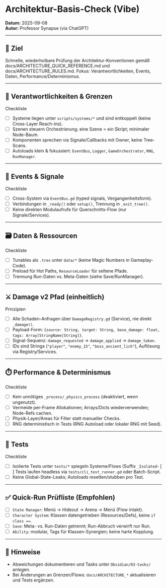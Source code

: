 # Architektur-Basis-Check (Vibe)

**Datum:** 2025-09-08  
**Autor:** Professor Synapse (via ChatGPT)

---

## 🎯 Ziel
Schnelle, wiederholbare Prüfung der Architektur-Konventionen gemäß docs/ARCHITECTURE_QUICK_REFERENCE.md und docs/ARCHITECTURE_RULES.md. Fokus: Verantwortlichkeiten, Events, Daten, Performance/Determinismus.

---

## 🧩 Verantwortlichkeiten & Grenzen
Checkliste
- [ ] Systeme liegen unter `scripts/systems/*` und sind entkoppelt (keine Cross-Layer Reach-ins).
- [ ] Szenen steuern Orchestrierung; eine Szene = ein Skript; minimaler Node-Baum.
- [ ] Komponenten sprechen via Signale/Callbacks mit Owner, keine Tree-Scans.
- [ ] Autoloads klein & fokussiert: `EventBus`, `Logger`, `GameOrchestrator`, `RNG`, `RunManager`.

---

## 🔔 Events & Signale
Checkliste
- [ ] Cross-System via `EventBus.gd` (typed signals, Vergangenheitsform).
- [ ] Verbindungen in `_ready()` oder `setup()`, Trennung in `_exit_tree()`.
- [ ] Keine direkten Modulaufrufe für Querschnitts-Flow (nur Signale/Services).

---

## 🗃️ Daten & Ressourcen
Checkliste
- [ ] Tunables als `.tres` unter `data/*` (keine Magic Numbers in Gameplay-Code).
- [ ] Preload für Hot Paths, `ResourceLoader` für seltene Pfade.
- [ ] Trennung Run-Daten vs. Meta-Daten (siehe Save/RunManager).

---

## ⚔️ Damage v2 Pfad (einheitlich)
Prinzipien
- [ ] Alle Schaden-Anfragen über `DamageRegistry.gd` (Service), nie direkt `_damage()`.
- [ ] Payload-Form: `{source: String, target: String, base_damage: float, tags: Array[StringName|String]}`.
- [ ] Signal-Sequenz: `damage_requested` → `damage_applied` → `damage_taken`.
- [ ] IDs sind Strings (`"player"`, `"enemy_15"`, `"boss_ancient_lich"`), Auflösung via Registry/Services.

---

## ⏱️ Performance & Determinismus
Checkliste
- [ ] Kein unnötiges `_process/_physics_process` (deaktiviert, wenn ungenutzt).
- [ ] Vermeide per-Frame Allokationen; Arrays/Dicts wiederverwenden; Node-Refs cachen.
- [ ] Physik-Layer/Areas für Filter statt manueller Checks.
- [ ] RNG deterministisch in Tests (RNG Autoload oder lokaler RNG mit Seed).

---

## 🧪 Tests
Checkliste
- [ ] Isolierte Tests unter `tests/*` spiegeln Systeme/Flows (Suffix `_Isolated`- [ ] Tests laufen headless via `tests/cli_test_runner.gd` oder Batch-Script.
- [ ] Keine Global-State-Leaks; Autoloads resetten/stubben pro Test.

---

## ✅ Quick-Run Prüfliste (Empfohlen)
- [ ] `State Manager`: Menü → Hideout → Arena → Menü (Flow intakt).
- [ ] `Character System`: Klassen datengetrieben (Resources/Defs), keine `if class ==`.
- [ ] `Save`: Meta- vs. Run-Daten getrennt; Run-Abbruch verwirft nur Run.
- [ ] `Ability`: modular, Tags für Klassen-Synergien; keine harte Kopplung.

---

## 📌 Hinweise
- Abweichungen dokumentieren und Tasks unter `Obsidian/03-tasks/` anlegen.
- Bei Änderungen an Grenzen/Flows: `docs/ARCHITECTURE_*` aktualisieren und Tests ergänzen.
